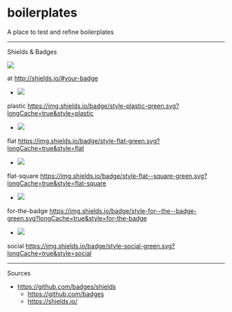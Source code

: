 # boilerplates
A place to test and refine boilerplates

--- 

Shields & Badges

[<img src="https://img.shields.io/badge/create-your own badge-red.svg?longCache=true&style=for-the-badge"/>](http://shields.io/#your-badge) 

at http://shields.io/#your-badge


  - <img src="https://img.shields.io/badge/style-plastic-green.svg?longCache=true&style=plastic"> 
  plastic	https://img.shields.io/badge/style-plastic-green.svg?longCache=true&style=plastic
  - <img src="https://img.shields.io/badge/style-flat-green.svg?longCache=true&style=flat"> 
  flat
https://img.shields.io/badge/style-flat-green.svg?longCache=true&style=flat
  - <img src="https://img.shields.io/badge/style-flat--square-green.svg?longCache=true&style=flat-square"> 
  flat-square https://img.shields.io/badge/style-flat--square-green.svg?longCache=true&style=flat-square

  - <img src="https://img.shields.io/badge/style-for--the--badge-green.svg?longCache=true&style=for-the-badge"> 
  for-the-badge https://img.shields.io/badge/style-for--the--badge-green.svg?longCache=true&style=for-the-badge 

  - <img src="https://img.shields.io/badge/style-social-green.svg?longCache=true&style=social"> 
  social	https://img.shields.io/badge/style-social-green.svg?longCache=true&style=social


---

Sources 

- https://github.com/badges/shields
  - https://github.com/badges
  - https://shields.io/
